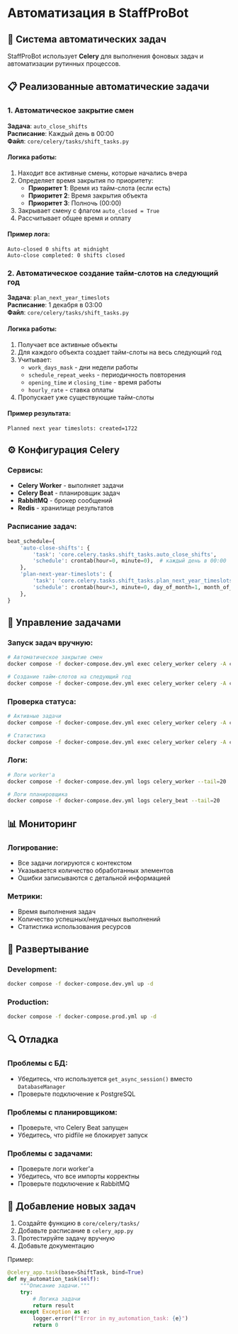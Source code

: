 # Автоматизация в StaffProBot

## 🤖 Система автоматических задач

StaffProBot использует **Celery** для выполнения фоновых задач и автоматизации рутинных процессов.

## 📋 Реализованные автоматические задачи

### 1. Автоматическое закрытие смен

**Задача**: `auto_close_shifts`  
**Расписание**: Каждый день в 00:00  
**Файл**: `core/celery/tasks/shift_tasks.py`

#### Логика работы:
1. Находит все активные смены, которые начались вчера
2. Определяет время закрытия по приоритету:
   - **Приоритет 1**: Время из тайм-слота (если есть)
   - **Приоритет 2**: Время закрытия объекта
   - **Приоритет 3**: Полночь (00:00)
3. Закрывает смену с флагом `auto_closed = True`
4. Рассчитывает общее время и оплату

#### Пример лога:
```
Auto-closed 0 shifts at midnight
Auto-close completed: 0 shifts closed
```

### 2. Автоматическое создание тайм-слотов на следующий год

**Задача**: `plan_next_year_timeslots`  
**Расписание**: 1 декабря в 03:00  
**Файл**: `core/celery/tasks/shift_tasks.py`

#### Логика работы:
1. Получает все активные объекты
2. Для каждого объекта создает тайм-слоты на весь следующий год
3. Учитывает:
   - `work_days_mask` - дни недели работы
   - `schedule_repeat_weeks` - периодичность повторения
   - `opening_time` и `closing_time` - время работы
   - `hourly_rate` - ставка оплаты
4. Пропускает уже существующие тайм-слоты

#### Пример результата:
```
Planned next year timeslots: created=1722
```

## ⚙️ Конфигурация Celery

### Сервисы:
- **Celery Worker** - выполняет задачи
- **Celery Beat** - планировщик задач
- **RabbitMQ** - брокер сообщений
- **Redis** - хранилище результатов

### Расписание задач:
```python
beat_schedule={
    'auto-close-shifts': {
        'task': 'core.celery.tasks.shift_tasks.auto_close_shifts',
        'schedule': crontab(hour=0, minute=0),  # каждый день в 00:00
    },
    'plan-next-year-timeslots': {
        'task': 'core.celery.tasks.shift_tasks.plan_next_year_timeslots',
        'schedule': crontab(hour=3, minute=0, day_of_month=1, month_of_year=12),  # 1 декабря в 03:00
    },
}
```

## 🔧 Управление задачами

### Запуск задач вручную:
```bash
# Автоматическое закрытие смен
docker compose -f docker-compose.dev.yml exec celery_worker celery -A core.celery.celery_app call core.celery.tasks.shift_tasks.auto_close_shifts

# Создание тайм-слотов на следующий год
docker compose -f docker-compose.dev.yml exec celery_worker celery -A core.celery.celery_app call core.celery.tasks.shift_tasks.plan_next_year_timeslots
```

### Проверка статуса:
```bash
# Активные задачи
docker compose -f docker-compose.dev.yml exec celery_worker celery -A core.celery.celery_app inspect active

# Статистика
docker compose -f docker-compose.dev.yml exec celery_worker celery -A core.celery.celery_app inspect stats
```

### Логи:
```bash
# Логи worker'а
docker compose -f docker-compose.dev.yml logs celery_worker --tail=20

# Логи планировщика
docker compose -f docker-compose.dev.yml logs celery_beat --tail=20
```

## 📊 Мониторинг

### Логирование:
- Все задачи логируются с контекстом
- Указывается количество обработанных элементов
- Ошибки записываются с детальной информацией

### Метрики:
- Время выполнения задач
- Количество успешных/неудачных выполнений
- Статистика использования ресурсов

## 🚀 Развертывание

### Development:
```bash
docker compose -f docker-compose.dev.yml up -d
```

### Production:
```bash
docker compose -f docker-compose.prod.yml up -d
```

## 🔍 Отладка

### Проблемы с БД:
- Убедитесь, что используется `get_async_session()` вместо `DatabaseManager`
- Проверьте подключение к PostgreSQL

### Проблемы с планировщиком:
- Проверьте, что Celery Beat запущен
- Убедитесь, что pidfile не блокирует запуск

### Проблемы с задачами:
- Проверьте логи worker'а
- Убедитесь, что все импорты корректны
- Проверьте подключение к RabbitMQ

## 📝 Добавление новых задач

1. Создайте функцию в `core/celery/tasks/`
2. Добавьте расписание в `celery_app.py`
3. Протестируйте задачу вручную
4. Добавьте документацию

Пример:
```python
@celery_app.task(base=ShiftTask, bind=True)
def my_automation_task(self):
    """Описание задачи."""
    try:
        # Логика задачи
        return result
    except Exception as e:
        logger.error(f"Error in my_automation_task: {e}")
        return 0
```

